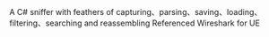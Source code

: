 A C# sniffer with feathers of capturing、parsing、saving、loading、filtering、searching and reassembling
Referenced Wireshark for UE